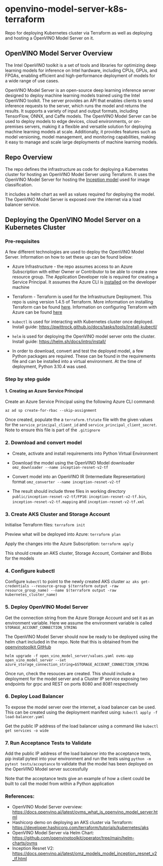 # openvino-model-server-k8s-terraform
Repo for deploying Kubernetes cluster via Terraform as well as deploying and hosting a OpenVINO Model Server on it.

## OpenVINO Model Server Overview

The Intel OpenVINO toolkit is a set of tools and libraries for optimizing deep learning models for inference on Intel hardware, including CPUs, GPUs, and FPGAs, enabling efficient and high-performance deployment of models for a wide range of use cases.

OpenVINO Model Server is an open-source deep learning inference server designed to deploy machine learning models trained using the Intel OpenVINO toolkit. The server provides an API that enables clients to send inference requests to the server, which runs the model and returns the results. It supports a variety of input and output formats, including TensorFlow, ONNX, and Caffe models. The OpenVINO Model Server can be used to deploy models to edge devices, cloud environments, or on-premises servers, making it a flexible and versatile solution for deploying machine learning models at scale. Additionally, it provides features such as model versioning, model management, and monitoring capabilities, making it easy to manage and scale large deployments of machine learning models.

## Repo Overview

The repo defines the infrastructure as code for deploying a Kubernetes cluster for hosting an OpenVINO Model Server using Terraform. It uses the OpenVINO Model Server for hosting the [Inception model](https://docs.openvino.ai/latest/omz_models_model_inception_resnet_v2_tf.html) used for image classification. 

It includes a helm chart as well as values required for deploying the model. The OpenVINO Model Server is exposed over the internet via a load balancer service. 


## Deploying the OpenVINO Model Server on a Kubernetes Cluster

### Pre-requisites
 
A few different technologies are used to deploy the OpenVINO Model Server. Information on how to set these up can be found below:

- Azure Infrastructure - the repo assumes access to an Azure Subscription with either Owner or Contributor to be able to create a new resource group. The Application Developer role is required for creating a Service Principal. It assumes the Azure CLI is [installed](https://learn.microsoft.com/en-us/cli/azure/install-azure-cli) on the developer machine

- Terraform - Terraform is used for the Infrastructure Deployment. This repo is using version 1.4.5 of Terraform. More information on installing Terraform can be found [here](https://developer.hashicorp.com/terraform/tutorials/aws-get-started/install-cli). Information on configuring Terraform with Azure can be found [here](https://learn.microsoft.com/en-us/azure/developer/terraform/quickstart-configure)

- `kubectl` is used for interacting with Kubernetes cluster once deployed. Install guide: https://pwittrock.github.io/docs/tasks/tools/install-kubectl/

- `helm` is used for deploying the OpenVINO model server onto the cluster. Install guide: https://helm.sh/docs/intro/install/

- In order to download, convert and test the deployed model, a few Python packages are required. These can be found in the requirements file and can be installed into a virtual environment. At the time of deployment, Python 3.10.4 was used. 


### Step by step guide

#### 1. Creating an Azure Service Principal

Create an Azure Service Principal using the following Azure CLI command:

`az ad sp create-for-rbac --skip-assignment`

Once created, populate the a `terraform.tfstate` file with the given values for the `service_principal_client_id` and `service_principal_client_secret`. Note to ensure this file is part of the `.gitignore`

### 2. Download and convert model

- Create, activate and install requirements into Python Virtual Environment

- Download the model using the OpenVINO Model downloader `omz_downloader --name inception-resnet-v2-tf`

- Convert model into an OpenVINO IR (Intermediate Representation) format `omz_converter --name inception-resnet-v2-tf`

- The result should include three files in working directory `public/inception-resnet-v2-tf/FP16`: `inception-resnet-v2-tf.bin`, `inception-resnet-v2-tf.mapping` and `inception-resnet-v2-tf.xml`

### 3. Create AKS Cluster and Storage Account

Initialise Terraform files: 
`terraform init`

Preview what will be deployed into Azure:
`terraform plan`

Apply the changes into the Azure Subscription:
`terraform apply`

This should create an AKS cluster, Storage Account, Container and Blobs for the models

### 4. Configure kubectl

Configure `kubectl` to point to the newly created AKS cluster
`az aks get-credentials --resource-group $(terraform output -raw resource_group_name) --name $(terraform output -raw kubernetes_cluster_name)`

### 5. Deploy OpenVINO Model Server

Get the connection string from the Azure Storage Account and set it as an environment variable. Here we assume the environment variable is called `STORAGE_ACCOUNT_CONNECTION_STRING`

The OpenVINO Model Server should now be ready to be deployed using the helm chart included in the repo. Note that this is obtained from the [openvinotoolkit GitHub](https://github.com/openvinotoolkit/operator/blob/main/helm-charts/ovms/README.md)

`helm upgrade -f open_vino_model_server/values.yaml ovms-app open_vino_model_server --set azure_storage_connection_string=$STORAGE_ACCOUNT_CONNECTION_STRING`

Once run, check the resouces are created. This should include a deployment for the model server and a Cluster IP service exposing two endpoints for grpc and REST on ports 8080 and 8081 respectively

### 6. Deploy Load Balancer

To expose the model server over the internet, a load balancer can be used. This can be created using the deployment manifest using:
`kubectl apply -f load-balancer.yaml`

Get the public IP address of the load balancer using a command like `kubectl get services -o wide`

### 7. Run Acceptance Tests to Validate

Add the public IP address of the load balancer into the acceptance tests, pip install pytest into your environment and run the tests using 
`python -m pytest tests/acceptance` to validate that the model has been deployed on the OpenVINO Model server successfully

Note that the acceptance tests give an example of how a client could be built to call the model from within a Python application

### References:
- OpenVINO Model Server overview: https://docs.openvino.ai/latest/ovms_what_is_openvino_model_server.html
- Hashicorp demo on deploying an AKS cluster via Terraform: https://developer.hashicorp.com/terraform/tutorials/kubernetes/aks
- OpenVINO Model Server via Helm Chart: https://github.com/openvinotoolkit/operator/tree/main/helm-charts/ovms
- Inception Resnet V2: https://docs.openvino.ai/latest/omz_models_model_inception_resnet_v2_tf.html